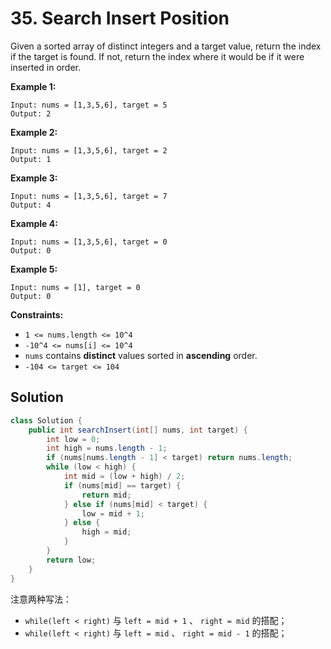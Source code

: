 # 35. Search Insert Position

Given a sorted array of distinct integers and a target value, return the index if the target is found. If not, return the index where it would be if it were inserted in order.

**Example 1:**
```text
Input: nums = [1,3,5,6], target = 5
Output: 2
```
**Example 2:**
```text
Input: nums = [1,3,5,6], target = 2
Output: 1
```
**Example 3:**
```text
Input: nums = [1,3,5,6], target = 7
Output: 4
```
**Example 4:**
```text
Input: nums = [1,3,5,6], target = 0
Output: 0
```
**Example 5:**
```text
Input: nums = [1], target = 0
Output: 0
```

**Constraints:**

* `1 <= nums.length <= 10^4`
* `-10^4 <= nums[i] <= 10^4`
* `nums` contains **distinct** values sorted in **ascending** order.
* `-104 <= target <= 104`

## Solution

```java
class Solution {
    public int searchInsert(int[] nums, int target) {
		int low = 0;
        int high = nums.length - 1;
        if (nums[nums.length - 1] < target) return nums.length;
        while (low < high) {
            int mid = (low + high) / 2;
            if (nums[mid] == target) {
                return mid;
            } else if (nums[mid] < target) {
                low = mid + 1;
            } else {
                high = mid;
            }
        }
        return low;
    }
}
```

注意两种写法：

* `while(left < right)` 与 `left = mid + 1` 、 `right = mid` 的搭配；
* `while(left < right)` 与 `left = mid` 、 `right = mid - 1` 的搭配；

